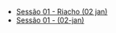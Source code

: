 
- [Sessão 01 - Riacho (02 jan)](sessao_01_-_riacho_(02-jan).md)
- [Sessão 01 - (02-jan)](sessao_01__(02-jan).md)
